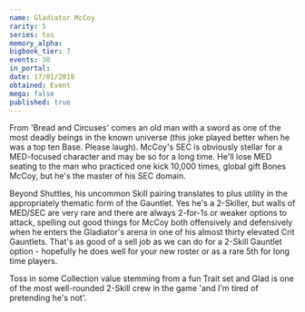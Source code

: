 ```yaml
---
name: Gladiator McCoy
rarity: 5
series: tos
memory_alpha:
bigbook_tier: 7
events: 38
in_portal:
date: 17/01/2018
obtained: Event
mega: false
published: true
---
```


From 'Bread and Circuses' comes an old man with a sword as one of the most deadly beings in the known universe (this joke played better when he was a top ten Base. Please laugh). McCoy's SEC is obviously stellar for a MED-focused character and may be so for a long time. He'll lose MED seating to the man who practiced one kick 10,000 times, global gift Bones McCoy, but he's the master of his SEC domain.

Beyond Shuttles, his uncommon Skill pairing translates to plus utility in the appropriately thematic form of the Gauntlet. Yes he's a 2-Skiller, but walls of MED/SEC are very rare and there are always 2-for-1s or weaker options to attack, spelling out good things for McCoy both offensively and defensively when he enters the Gladiator's arena in one of his almost thirty elevated Crit Gauntlets. That's as good of a sell job as we can do for a 2-Skill Gauntlet option - hopefully he does well for your new roster or as a rare 5th for long time players.

Toss in some Collection value stemming from a fun Trait set and Glad is one of the most well-rounded 2-Skill crew in the game 'and I'm tired of pretending he's not'.

